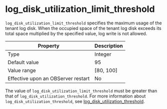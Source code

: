log_disk_utilization_limit_threshold
=========================================================

`log_disk_utilization_limit_threshold` specifies the maximum usage of the tenant log disk. When the occupied space of the tenant log disk exceeds its total space multiplied by the specified value, log write is not allowed.


| **Property** | **Description** |
|------------------|-------------|
| Type | Integer |
| Default value | 95 |
| Value range | \[80, 100\] |
| Effective upon an OBServer restart | No |



The value of `log_disk_utilization_limit_threshold` must be greater than that of `log_disk_utilization_threshold`. For more information about `log_disk_utilization_threshold`, see [log_disk_utilization_threshold](17.log_disk_utilization_threshold.md).
